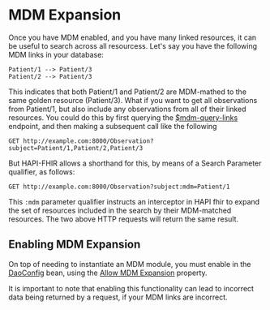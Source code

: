 # MDM Expansion

Once you have MDM enabled, and you have many linked resources, it can be useful to search across all resourcess. Let's say you have the following MDM links in your database:
```
Patient/1 --> Patient/3
Patient/2 --> Patient/3
```
This indicates that both Patient/1 and Patient/2 are MDM-mathed to the same golden resource (Patient/3).
What if you want to get all observations from Patient/1, but also include any observations from all of their linked resources. You could do this by first querying the [$mdm-query-links]() endpoint, and then making a subsequent call like the following
```http request
GET http://example.com:8000/Observation?subject=Patient/1,Patient/2,Patient/3
```

But HAPI-FHIR allows a shorthand for this, by means of a Search Parameter qualifier, as follows: 
```http request
GET http://example.com:8000/Observation?subject:mdm=Patient/1
```

This `:mdm` parameter qualifier instructs an interceptor in HAPI fhir to expand the set of resources included in the search by their MDM-matched resources. The two above HTTP requests will return the same result. 

## Enabling MDM Expansion

On top of needing to instantiate an MDM module, you must enable in the [DaoConfig](/hapi-fhir/apidocs/hapi-fhir-jpaserver-api/ca/uhn/fhir/jpa/api/config/DaoConfig.html) bean, using the [Allow MDM Expansion](/hapi-fhir/apidocs/hapi-fhir-jpaserver-api/ca/uhn/fhir/jpa/api/config/DaoConfig.html#setAllowMdmExpansion(boolean)) property.

<div class="helpInfoCalloutBox">
It is important to note that enabling this functionality can lead to incorrect data being returned by a request, if your MDM links are incorrect.
</div>


